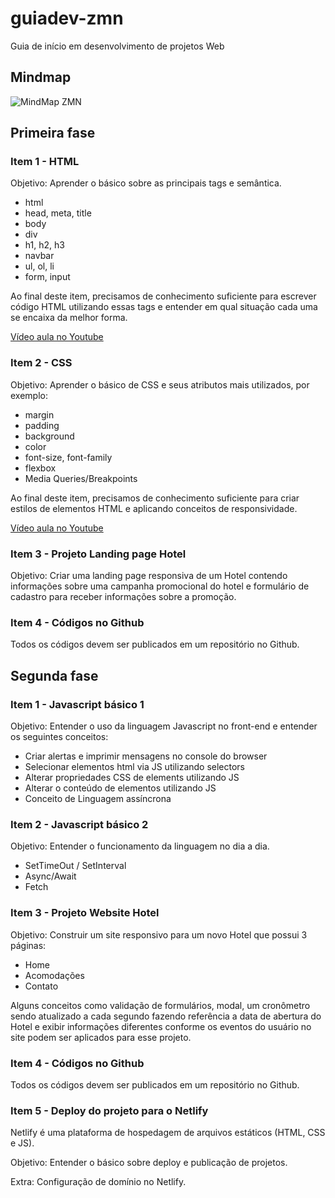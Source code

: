 # guiadev-zmn

Guia de início em desenvolvimento de projetos Web

## Mindmap

![MindMap ZMN](https://i.ibb.co/jgNNrs0/Screen-Shot-2020-03-13-at-10-50-58.png)

## Primeira fase

### Item 1 - HTML

Objetivo: Aprender o básico sobre as principais tags e semântica.

- html
- head, meta, title
- body
- div
- h1, h2, h3
- navbar
- ul, ol, li
- form, input
  
Ao final deste item, precisamos de conhecimento suficiente para escrever código HTML utilizando essas tags e entender em qual situação cada uma se encaixa da melhor forma.

[Vídeo aula no Youtube](https://www.youtube.com/watch?v=4Gq3WW6FwVA)
  
 ### Item 2 - CSS
 
Objetivo: Aprender o básico de CSS e seus atributos mais utilizados, por exemplo:

- margin
- padding
- background
- color
- font-size, font-family
 - flexbox
 - Media Queries/Breakpoints
 
 Ao final deste item, precisamos de conhecimento suficiente para criar estilos de elementos HTML e aplicando conceitos de responsividade.
 
 [Vídeo aula no Youtube](https://www.youtube.com/watch?v=vj9SjHqT-4o)
 
 ### Item 3 - Projeto Landing page Hotel
 
 Objetivo: Criar uma landing page responsiva de um Hotel contendo informações sobre uma campanha promocional do hotel e formulário de cadastro para receber informações sobre a promoção.
 
 ### Item 4 - Códigos no Github
 
 Todos os códigos devem ser publicados em um repositório no Github.
 
## Segunda fase

### Item 1 - Javascript básico 1

Objetivo: Entender o uso da linguagem Javascript no front-end e entender os seguintes conceitos:

- Criar alertas e imprimir mensagens no console do browser
- Selecionar elementos html via JS utilizando selectors
- Alterar propriedades CSS de elements utilizando JS
- Alterar o conteúdo de elementos utilizando JS
- Conceito de Linguagem assíncrona

### Item 2 - Javascript básico 2

Objetivo: Entender o funcionamento da linguagem no dia a dia.

- SetTimeOut / SetInterval
- Async/Await
- Fetch

### Item 3 - Projeto Website Hotel

Objetivo: Construir um site responsivo para um novo Hotel que possui 3 páginas:

- Home
- Acomodações
- Contato

Alguns conceitos como validação de formulários, modal, um cronômetro sendo atualizado a cada segundo fazendo referência a data de abertura do Hotel e exibir informações diferentes conforme os eventos do usuário no site podem ser aplicados para esse projeto.

 ### Item 4 - Códigos no Github
 
 Todos os códigos devem ser publicados em um repositório no Github.
 
 ### Item 5 - Deploy do projeto para o Netlify
 
 Netlify é uma plataforma de hospedagem de arquivos estáticos (HTML, CSS e JS).
 
 Objetivo: Entender o básico sobre deploy e publicação de projetos.
 
 Extra: Configuração de domínio no Netlify.
